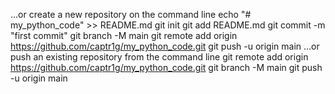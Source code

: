 …or create a new repository on the command line
echo "# my_python_code" >> README.md
git init
git add README.md
git commit -m "first commit"
git branch -M main
git remote add origin https://github.com/captr1g/my_python_code.git
git push -u origin main
…or push an existing repository from the command line
git remote add origin https://github.com/captr1g/my_python_code.git
git branch -M main
git push -u origin main
